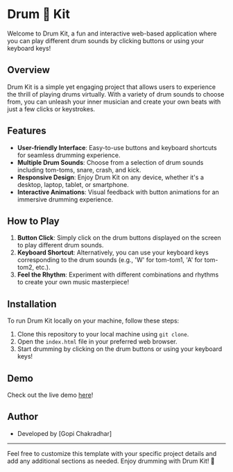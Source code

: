 # Drum 🥁 Kit

Welcome to Drum Kit, a fun and interactive web-based application where you can play different drum sounds by clicking buttons or using your keyboard keys!

## Overview

Drum Kit is a simple yet engaging project that allows users to experience the thrill of playing drums virtually. 
With a variety of drum sounds to choose from, you can unleash your inner musician and create your own beats with just a few clicks or keystrokes.

## Features

- **User-friendly Interface**: Easy-to-use buttons and keyboard shortcuts for seamless drumming experience.
- **Multiple Drum Sounds**: Choose from a selection of drum sounds including tom-toms, snare, crash, and kick.
- **Responsive Design**: Enjoy Drum Kit on any device, whether it's a desktop, laptop, tablet, or smartphone.
- **Interactive Animations**: Visual feedback with button animations for an immersive drumming experience.

## How to Play

1. **Button Click**: Simply click on the drum buttons displayed on the screen to play different drum sounds.
2. **Keyboard Shortcut**: Alternatively, you can use your keyboard keys corresponding to the drum sounds (e.g., 'W' for tom-tom1, 'A' for tom-tom2, etc.).
3. **Feel the Rhythm**: Experiment with different combinations and rhythms to create your own music masterpiece!

## Installation

To run Drum Kit locally on your machine, follow these steps:

1. Clone this repository to your local machine using `git clone`.
2. Open the `index.html` file in your preferred web browser.
3. Start drumming by clicking on the drum buttons or using your keyboard keys!

## Demo

Check out the live demo [here](https://drumkitgamekeys.netlify.app/)!

## Author

- Developed by [Gopi Chakradhar]

---

Feel free to customize this template with your specific project details and add any additional sections as needed. Enjoy drumming with Drum Kit! 🥁
